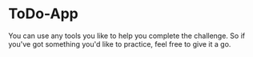 # ToDo-App
You can use any tools you like to help you complete the challenge. So if you've got something you'd like to practice, feel free to give it a go.
